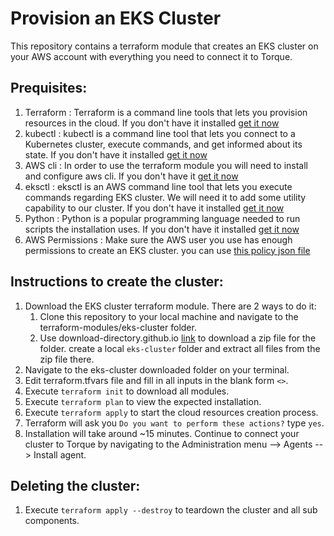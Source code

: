 # Provision an EKS Cluster
This repository contains a terraform module that creates an EKS cluster on your AWS account with everything you need to connect it to Torque.
## Prequisites:
1. Terraform : Terraform is a command line tools that lets you provision resources in the cloud. If you don't have it installed [get it now](https://www.terraform.io/downloads)
2. kubectl : kubectl is a command line tool that lets you connect to a Kubernetes cluster, execute commands, and get informed about its state. If you don't have it installed [get it now](https://kubernetes.io/docs/tasks/tools/#kubectl)
3. AWS cli : In order to use the terraform module you will need to install and configure aws cli. If you don't have it [get it now](https://docs.aws.amazon.com/cli/latest/userguide/getting-started-install.html)
4. eksctl : eksctl is an AWS command line tool that lets you execute commands regarding EKS cluster. We will need it to add some utility capability to our cluster. If you don't have it installed [get it now](https://docs.aws.amazon.com/eks/latest/userguide/eksctl.html)
5. Python : Python is a popular programming language needed to run scripts the installation uses. If you don't have it installed [get it now](https://www.python.org/downloads/)
6. AWS Permissions : Make sure the AWS user you use has enough permissions to create an EKS cluster.
you can use [this policy json file](https://github.com/QualiTorque/Torque-Blueprint-Marketplace/blob/main/config/eks-cluster-creator/policy.json)


## Instructions to create the cluster:
1. Download the EKS cluster terraform module. There are 2 ways to do it:
   1. Clone this repository to your local machine and navigate to the terraform-modules/eks-cluster folder.
   2. Use download-directory.github.io [link](https://download-directory.github.io/?url=https%3A%2F%2Fgithub.com%2FQualiTorque%2FTorque-Blueprint-Marketplace%2Ftree%2Fmain%2Fterraform-modules%2Feks-cluster) to download a zip file for the folder. create a local `eks-cluster` folder and extract all files from the zip file there.
2. Navigate to the eks-cluster downloaded folder on your terminal.
3. Edit terraform.tfvars file and fill in all inputs in the blank form `<>`.
4. Execute `terraform init` to download all modules.
5. Execute `terraform plan` to view the expected installation.
6. Execute `terraform apply` to start the cloud resources creation process.
7. Terraform will ask you `Do you want to perform these actions?` type `yes`.
8. Installation will take around ~15 minutes. Continue to connect your cluster to Torque by navigating to the Administration menu --> Agents --> Install agent.

## Deleting the cluster:

1. Execute `terraform apply --destroy` to teardown the cluster and all sub components.


